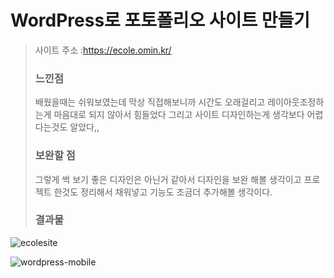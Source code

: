 # WordPress로 포토폴리오 사이트 만들기  

> 사이트 주소 :https://ecole.omin.kr/    
> ### 느낀점
> 배웠을때는 쉬워보였는데 막상 직접해보니까 시간도 오래걸리고 레이아웃조정하는게 마음대로 되지 않아서 힘들었다 그리고 사이트 디자인하는게 생각보다 어렵다는것도 알았다,,
> ### 보완할 점
> 그렇게 썩 보기 좋은 디자인은 아닌거 같아서 디자인을 보완 해볼 생각이고 프로젝트 한것도 정리해서 채워넣고 기능도 조금더 추가해볼 생각이다.
> ### 결과물    
> 



![ecolesite](https://github.com/ojingjing/Ecole/assets/48702158/9bd153c7-1cc6-4d0c-9f51-d8c395fa6ab0)


![wordpress-mobile](https://github.com/ojingjing/Ecole/assets/48702158/3afa2898-171b-4925-a888-0e1499e9e723)
